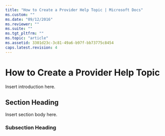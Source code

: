 ```yaml
---
title: "How to Create a Provider Help Topic | Microsoft Docs"
ms.custom: ""
ms.date: "09/12/2016"
ms.reviewer: ""
ms.suite: ""
ms.tgt_pltfrm: ""
ms.topic: "article"
ms.assetid: 3301d23c-3c81-49a6-b97f-bb73775c8454
caps.latest.revision: 4
---
```

# How to Create a Provider Help Topic

Insert introduction here.

## Section Heading

 Insert section body here.

### Subsection Heading
